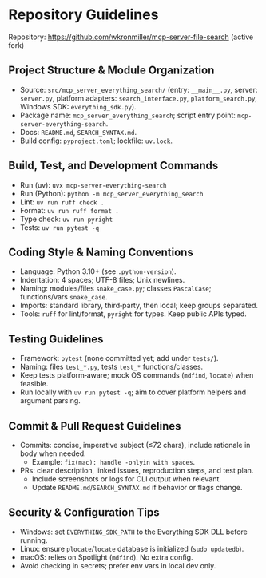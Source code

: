 # Repository Guidelines

Repository: https://github.com/wkronmiller/mcp-server-file-search (active fork)

## Project Structure & Module Organization
- Source: `src/mcp_server_everything_search/` (entry: `__main__.py`, server: `server.py`, platform adapters: `search_interface.py`, `platform_search.py`, Windows SDK: `everything_sdk.py`).
- Package name: `mcp_server_everything_search`; script entry point: `mcp-server-everything-search`.
- Docs: `README.md`, `SEARCH_SYNTAX.md`.
- Build config: `pyproject.toml`; lockfile: `uv.lock`.

## Build, Test, and Development Commands
- Run (uv): `uvx mcp-server-everything-search`
- Run (Python): `python -m mcp_server_everything_search`
- Lint: `uv run ruff check .`
- Format: `uv run ruff format .`
- Type check: `uv run pyright`
- Tests: `uv run pytest -q`

## Coding Style & Naming Conventions
- Language: Python 3.10+ (see `.python-version`).
- Indentation: 4 spaces; UTF-8 files; Unix newlines.
- Naming: modules/files `snake_case.py`; classes `PascalCase`; functions/vars `snake_case`.
- Imports: standard library, third‑party, then local; keep groups separated.
- Tools: `ruff` for lint/format, `pyright` for types. Keep public APIs typed.

## Testing Guidelines
- Framework: `pytest` (none committed yet; add under `tests/`).
- Naming: files `test_*.py`, tests `test_*` functions/classes.
- Keep tests platform‑aware; mock OS commands (`mdfind`, `locate`) when feasible.
- Run locally with `uv run pytest -q`; aim to cover platform helpers and argument parsing.

## Commit & Pull Request Guidelines
- Commits: concise, imperative subject (≤72 chars), include rationale in body when needed.
  - Example: `fix(mac): handle -onlyin with spaces`.
- PRs: clear description, linked issues, reproduction steps, and test plan.
  - Include screenshots or logs for CLI output when relevant.
  - Update `README.md`/`SEARCH_SYNTAX.md` if behavior or flags change.

## Security & Configuration Tips
- Windows: set `EVERYTHING_SDK_PATH` to the Everything SDK DLL before running.
- Linux: ensure `plocate`/`locate` database is initialized (`sudo updatedb`).
- macOS: relies on Spotlight (`mdfind`). No extra config.
- Avoid checking in secrets; prefer env vars in local dev only.
